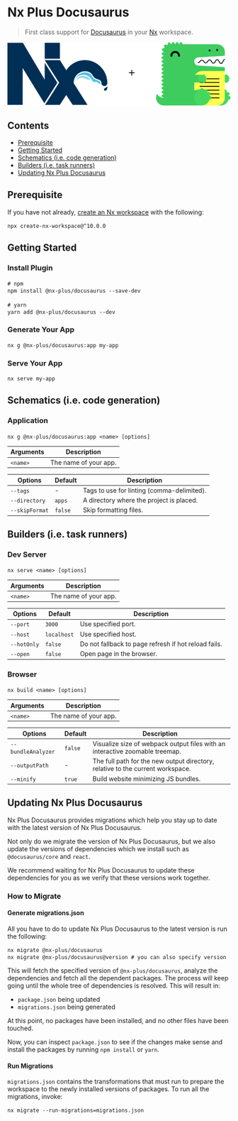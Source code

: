 # Nx Plus Docusaurus

> First class support for [Docusaurus](https://v2.docusaurus.io/) in your [Nx](https://nx.dev/) workspace.

<div align="center">
  <img src="https://raw.githubusercontent.com/ZachJW34/nx-plus/master/libs/docusaurus/nx-plus-docusaurus.png">
</div>

## Contents

- [Prerequisite](#prerequisite)
- [Getting Started](#getting-started)
- [Schematics (i.e. code generation)](#schematics-ie-code-generation)
- [Builders (i.e. task runners)](#builders-ie-task-runners)
- [Updating Nx Plus Docusaurus](#updating-nx-plus-docusaurus)

## Prerequisite

If you have not already, [create an Nx workspace](https://github.com/nrwl/nx#creating-an-nx-workspace) with the following:

```
npx create-nx-workspace@^10.0.0
```

## Getting Started

### Install Plugin

```
# npm
npm install @nx-plus/docusaurus --save-dev

# yarn
yarn add @nx-plus/docusaurus --dev
```

### Generate Your App

```
nx g @nx-plus/docusaurus:app my-app
```

### Serve Your App

```
nx serve my-app
```

## Schematics (i.e. code generation)

### Application

`nx g @nx-plus/docusaurus:app <name> [options]`

| Arguments | Description           |
| --------- | --------------------- |
| `<name>`  | The name of your app. |

| Options        | Default | Description                                |
| -------------- | ------- | ------------------------------------------ |
| `--tags`       | -       | Tags to use for linting (comma-delimited). |
| `--directory`  | `apps`  | A directory where the project is placed.   |
| `--skipFormat` | `false` | Skip formatting files.                     |

## Builders (i.e. task runners)

### Dev Server

`nx serve <name> [options]`

| Arguments | Description           |
| --------- | --------------------- |
| `<name>`  | The name of your app. |

| Options     | Default     | Description                                          |
| ----------- | ----------- | ---------------------------------------------------- |
| `--port`    | `3000`      | Use specified port.                                  |
| `--host`    | `localhost` | Use specified host.                                  |
| `--hotOnly` | `false`     | Do not fallback to page refresh if hot reload fails. |
| `--open`    | `false`     | Open page in the browser.                            |

### Browser

`nx build <name> [options]`

| Arguments | Description           |
| --------- | --------------------- |
| `<name>`  | The name of your app. |

| Options            | Default | Description                                                                    |
| ------------------ | ------- | ------------------------------------------------------------------------------ |
| `--bundleAnalyzer` | `false` | Visualize size of webpack output files with an interactive zoomable treemap.   |
| `--outputPath`     | -       | The full path for the new output directory, relative to the current workspace. |
| `--minify`         | `true`  | Build website minimizing JS bundles.                                           |

## Updating Nx Plus Docusaurus

Nx Plus Docusaurus provides migrations which help you stay up to date with the latest version of Nx Plus Docusaurus.

Not only do we migrate the version of Nx Plus Docusaurus, but we also update the versions of dependencies which we install such as `@docusaurus/core` and `react`.

We recommend waiting for Nx Plus Docusaurus to update these dependencies for you as we verify that these versions work together.

### How to Migrate

#### Generate migrations.json

All you have to do to update Nx Plus Docusaurus to the latest version is run the following:

```
nx migrate @nx-plus/docusaurus
nx migrate @nx-plus/docusaurus@version # you can also specify version
```

This will fetch the specified version of `@nx-plus/docusaurus`, analyze the dependencies and fetch all the dependent packages. The process will keep going until the whole tree of dependencies is resolved. This will result in:

- `package.json` being updated
- `migrations.json` being generated

At this point, no packages have been installed, and no other files have been touched.

Now, you can inspect `package.json` to see if the changes make sense and install the packages by running `npm install` or `yarn`.

#### Run Migrations

`migrations.json` contains the transformations that must run to prepare the workspace to the newly installed versions of packages. To run all the migrations, invoke:

```
nx migrate --run-migrations=migrations.json
```
